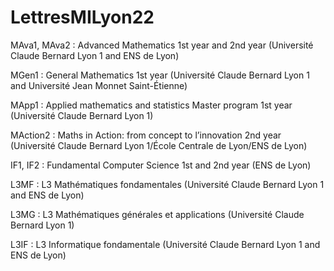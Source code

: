 # LettresMILyon22
	
MAva1, MAva2 :
  Advanced Mathematics 1st year and 2nd year 
  (Université Claude Bernard Lyon 1 and ENS de Lyon) 

MGen1 :
General Mathematics 1st year 
(Université Claude Bernard Lyon 1 and Université Jean Monnet Saint-Étienne) 

MApp1 :
  Applied mathematics and statistics Master program 1st year 
  (Université Claude Bernard Lyon 1)

MAction2 :
  Maths in Action: from concept to l’innovation 2nd year
  (Université Claude Bernard Lyon 1/École Centrale de Lyon/ENS de Lyon)

IF1, IF2 :
  Fundamental Computer Science 1st and 2nd year (ENS de Lyon) 

L3MF :
  L3 Mathématiques fondamentales
  (Université Claude Bernard Lyon 1 and ENS de Lyon) 

L3MG :
  L3 Mathématiques générales et applications
  (Université Claude Bernard Lyon 1)

L3IF :
  L3 Informatique fondamentale
  (Université Claude Bernard Lyon 1 and ENS de Lyon)
